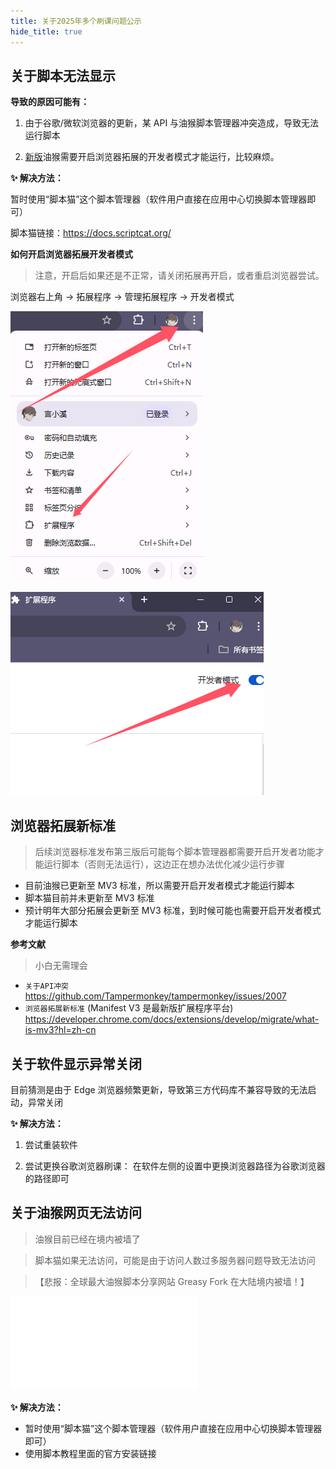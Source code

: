 ```yaml
---
title: 关于2025年多个刷课问题公示
hide_title: true
---
```


## 关于脚本无法显示

**导致的原因可能有：**

1. 由于谷歌/微软浏览器的更新，某 API 与油猴脚本管理器冲突造成，导致无法运行脚本

2. [新版](#浏览器拓展新标准)油猴需要开启浏览器拓展的开发者模式才能运行，比较麻烦。

**✨ 解决方法：**

暂时使用“脚本猫”这个脚本管理器（软件用户直接在应用中心切换脚本管理器即可）

脚本猫链接：https://docs.scriptcat.org/

**如何开启浏览器拓展开发者模式**

> 注意，开启后如果还是不正常，请关闭拓展再开启，或者重启浏览器尝试。

浏览器右上角 -> 拓展程序 -> 管理拓展程序 -> 开发者模式

![kfz](../../static/img/kfz.png)

![kfz](../../static/img/kfz2.png)

## 浏览器拓展新标准

> 后续浏览器标准发布第三版后可能每个脚本管理器都需要开启开发者功能才能运行脚本（否则无法运行），这边正在想办法优化减少运行步骤

- 目前油猴已更新至 MV3 标准，所以需要开启开发者模式才能运行脚本
- 脚本猫目前并未更新至 MV3 标准
- 预计明年大部分拓展会更新至 MV3 标准，到时候可能也需要开启开发者模式才能运行脚本

**参考文献**

> 小白无需理会

- `关于API冲突` https://github.com/Tampermonkey/tampermonkey/issues/2007
- `浏览器拓展新标准` (Manifest V3 是最新版扩展程序平台) https://developer.chrome.com/docs/extensions/develop/migrate/what-is-mv3?hl=zh-cn

## 关于软件显示异常关闭

目前猜测是由于 Edge 浏览器频繁更新，导致第三方代码库不兼容导致的无法启动，异常关闭

**✨ 解决方法：**

1. 尝试重装软件

2. 尝试更换谷歌浏览器刷课： 在软件左侧的设置中更换浏览器路径为谷歌浏览器的路径即可

## 关于油猴网页无法访问

> 油猴目前已经在境内被墙了

> 脚本猫如果无法访问，可能是由于访问人数过多服务器问题导致无法访问

> 【悲报：全球最大油猴脚本分享网站 Greasy Fork 在大陆境内被墙！】

<iframe 
style={{width: "100%", height: "60vh"}} 
src="//player.bilibili.com/player.html?bvid=BV1hhNse4EcL&poster=true" scrolling="no" border="0" frameborder="no" framespacing="0" allowfullscreen="true"  ></iframe>

**✨ 解决方法：**

- 暂时使用“脚本猫”这个脚本管理器（软件用户直接在应用中心切换脚本管理器即可）
- 使用脚本教程里面的官方安装链接
